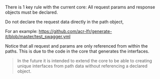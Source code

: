 There is 1 key rule with the current core: All request params and response objects must be declared.

Do not declare the request data directly in the path object,

For an example: https://github.com/acr-lfr/generate-it/blob/master/test_swagger.yml

Notice that all request and params are only referenced from within the paths. This is due to the code in the core that generates the interfaces.

> In the future it is intended to extend the core to be able to creating unique interfaces from path data without referencing a declared object.
